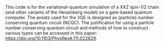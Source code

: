 This code is for the variational-quantum simulation of a XXZ spin-1/2 chain (and other variants of the Heisenberg model) on a gate-based quantum computer. 
The ansatz used for the VQE is designed as (particle) number conserving quantum circuit (NCQC). 
The justification for using a particle number conserving quantum circuit and methods of how to construct various types can be accessed in this paper: 
https://doi.org/10.1103/PhysRevA.111.022629.



